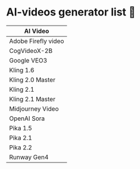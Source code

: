 # AI-videos generator list :movie_camera:

| AI Video           |
|--------------------|
| Adobe Firefly video|
| CogVideoX-2B       |
| Google VEO3        |
| Kling 1.6          |
| Kling 2.0 Master   |
| Kling 2.1          |
| Kling 2.1 Master   |
| Midjourney Video   |
| OpenAI Sora        |
| Pika 1.5           |
| Pika 2.1           |
| Pika 2.2           |
| Runway Gen4        |
